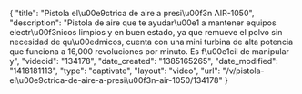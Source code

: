 {
    "title": "Pistola el\u00e9ctrica de aire a presi\u00f3n AIR-1050",
    "description": "Pistola de aire que te ayudar\u00e1 a mantener equipos electr\u00f3nicos limpios y en buen estado, ya que remueve el polvo sin necesidad de qu\u00edmicos, cuenta con una mini turbina de alta potencia que funciona a 16,000 revoluciones por minuto. Es f\u00e1cil de manipular y",
    "videoid": "134178",
    "date_created": "1385165265",
    "date_modified": "1418181113",
    "type": "captivate",
    "layout": "video",
    "url": "\/v\/pistola-el\u00e9ctrica-de-aire-a-presi\u00f3n-air-1050\/134178"
}